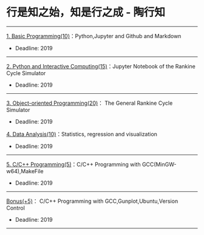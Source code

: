 # 行是知之始，知是行之成 - 陶行知

---

[1. Basic Programming(10)](https://github.com/PySEE/Practices/tree/S2019/P1)：Python,Jupyter and Github and Markdown

* Deadline: 2019

---

[2. Python and Interactive Computing(15)](https://github.com/PySEE/Practices/tree/S2019/P2)：Jupyter Notebook of the Rankine Cycle Simulator 

* Deadline: 2019

---

[3. Object-oriented Programming(20)](https://github.com/PySEE/Practices/tree/S2019/P3)： The General Rankine Cycle Simulator

* Deadline: 2019


[4. Data Analysis(10)](https://github.com/PySEE/Practices/tree/S2019/P4)：Statistics, regression and visualization

* Deadline: 2019

---

[5. C/C++ Programming(5)](https://github.com/PySEE/Practices/tree/S2019/P5)：C/C++ Programming with GCC(MinGW-w64),MakeFile  

* Deadline: 2019
---

[Bonus(+5)](https://github.com/PySEE/Practices/tree/S2019/Bonus)： C/C++ Programming with GCC,Gunplot,Ubuntu,Version Control 

* Deadline: 2019

---